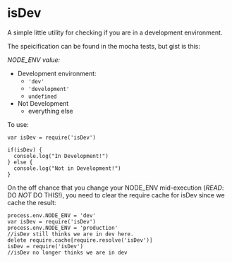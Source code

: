 isDev
===

A simple little utility for checking if you are in a development environment.

The speicification can be found in the mocha tests, but gist is this:

*NODE_ENV value:*
* Development environment:
  * `'dev'`
  * `'development'`
  * `undefined`
* Not Development
  * everything else


To use:

```
var isDev = require('isDev')

if(isDev) {
  console.log("In Development!")
} else {
  console.log("Not in Development!")
}
```

On the off chance that you change your NODE_ENV mid-execution (*READ*: DO _NOT_ DO THIS!), you need to clear the require cache for isDev since we cache the result:

```
process.env.NODE_ENV = 'dev'
var isDev = require('isDev')
process.env.NODE_ENV = 'production'
//isDev still thinks we are in dev here.
delete require.cache[require.resolve('isDev')]
isDev = require('isDev')
//isDev no longer thinks we are in dev
```
